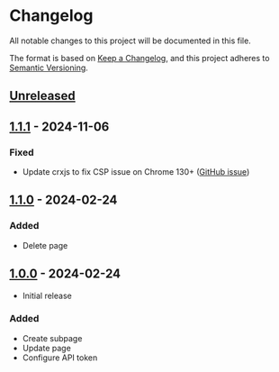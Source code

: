 # Changelog

All notable changes to this project will be documented in this file.

The format is based on [Keep a Changelog](https://keepachangelog.com/en/1.0.0/),
and this project adheres to [Semantic Versioning](https://semver.org/spec/v2.0.0.html).

## [Unreleased]

## [1.1.1] - 2024-11-06

### Fixed

- Update crxjs to fix CSP issue on Chrome 130+ ([GitHub issue](https://github.com/crxjs/chrome-extension-tools/issues/918))

## [1.1.0] - 2024-02-24

### Added

- Delete page

## [1.0.0] - 2024-02-24

- Initial release

### Added

- Create subpage
- Update page
- Configure API token

[unreleased]: https://github.com/ducminh-phan/coda-extension/compare/v1.1.1...master
[1.1.1]: https://github.com/ducminh-phan/coda-extension/releases/tag/v1.1.1
[1.1.0]: https://github.com/ducminh-phan/coda-extension/releases/tag/v1.1.0
[1.0.0]: https://github.com/ducminh-phan/coda-extension/releases/tag/v1.0.0
